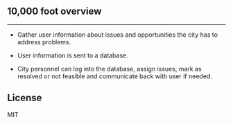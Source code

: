 ## 10,000 foot overview ##
----

* Gather user information about issues and opportunities the city has to address problems.

* User information is sent to a database.

* City personnel can log into the database, assign issues, mark as resolved or not feasible and communicate back with user if needed.

## License ##

MIT